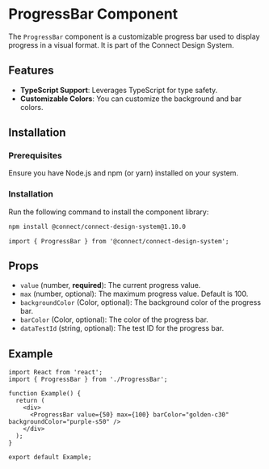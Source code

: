 # ProgressBar Component

The `ProgressBar` component is a customizable progress bar used to display progress in a visual format. It is part of the Connect Design System.

## Features

- **TypeScript Support**: Leverages TypeScript for type safety.
- **Customizable Colors**: You can customize the background and bar colors.

## Installation

### Prerequisites

Ensure you have Node.js and npm (or yarn) installed on your system.

### Installation

Run the following command to install the component library:

```bash
npm install @connect/connect-design-system@1.10.0
```

```tsx
import { ProgressBar } from '@connect/connect-design-system';
```

## Props

- `value` (number, **required**): The current progress value.
- `max` (number, optional): The maximum progress value. Default is 100.
- `backgroundColor` (Color, optional): The background color of the progress bar.
- `barColor` (Color, optional): The color of the progress bar.
- `dataTestId` (string, optional): The test ID for the progress bar.

## Example

```tsx
import React from 'react';
import { ProgressBar } from './ProgressBar';

function Example() {
  return (
    <div>
      <ProgressBar value={50} max={100} barColor="golden-c30" backgroundColor="purple-s50" />
    </div>
  );
}

export default Example;
```

```

```

